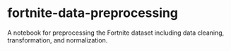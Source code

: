 # fortnite-data-preprocessing
A notebook for preprocessing the Fortnite dataset including data cleaning, transformation, and normalization.
